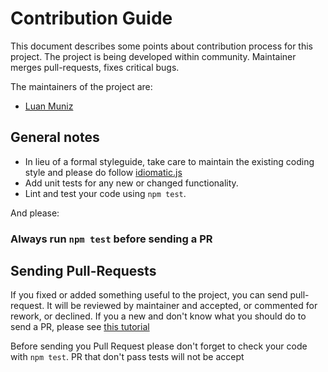 Contribution Guide
===================

This document describes some points about contribution process for this project.
The project is being developed within community. Maintainer merges pull-requests, fixes critical bugs.

The maintainers of the project are:
- [Luan Muniz](http://github.com/luanmuniz)

## General notes

- In lieu of a formal styleguide, take care to maintain the existing coding style and please do follow [idiomatic.js](https://github.com/rwldrn/idiomatic.js)
- Add unit tests for any new or changed functionality.
- Lint and test your code using `npm test`.

And please:

### Always run `npm test` before sending a PR

## Sending Pull-Requests

If you fixed or added something useful to the project, you can send pull-request. It will be reviewed by maintainer and accepted, or commented for rework, or declined. If you a new and don't know what you should do to send a PR, please see [this tutorial](https://gist.github.com/luanmuniz/da0b8d2152c4877f93c4)

Before sending you Pull Request please don't forget to check your code with `npm test`. PR that don't pass tests will not be accept
